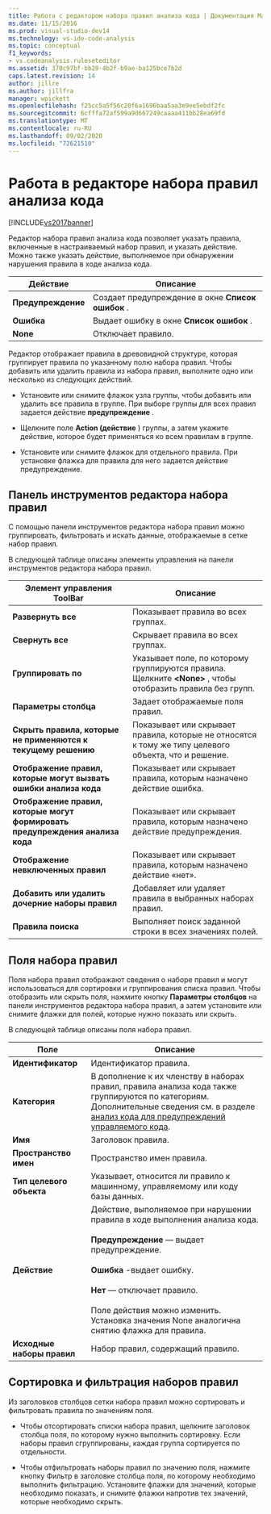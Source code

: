```yaml
---
title: Работа с редактором набора правил анализа кода | Документация Майкрософт
ms.date: 11/15/2016
ms.prod: visual-studio-dev14
ms.technology: vs-ide-code-analysis
ms.topic: conceptual
f1_keywords:
- vs.codeanalysis.ruleseteditor
ms.assetid: 370c97bf-bb29-4b2f-b9ae-ba125bce7b2d
caps.latest.revision: 14
author: jillre
ms.author: jillfra
manager: wpickett
ms.openlocfilehash: f25cc5a5f56c20f6a1696baa5aa3e9ee5ebdf2fc
ms.sourcegitcommit: 6cfffa72af599a9d667249caaaa411bb28ea69fd
ms.translationtype: MT
ms.contentlocale: ru-RU
ms.lasthandoff: 09/02/2020
ms.locfileid: "72621510"
---
```

# <a name="working-in-the-code-analysis-rule-set-editor"></a>Работа в редакторе набора правил анализа кода
[!INCLUDE[vs2017banner](../includes/vs2017banner.md)]

Редактор набора правил анализа кода позволяет указать правила, включенные в настраиваемый набор правил, и указать действие. Можно также указать действие, выполняемое при обнаружении нарушения правила в ходе анализа кода.

|Действие|Описание|
|------------|-----------------|
|**Предупреждение**|Создает предупреждение в окне **Список ошибок** .|
|**Ошибка**|Выдает ошибку в окне **Список ошибок** .|
|**None**|Отключает правило.|

 Редактор отображает правила в древовидной структуре, которая группирует правила по указанному полю набора правил. Чтобы добавить или удалить правила из набора правил, выполните одно или несколько из следующих действий.

- Установите или снимите флажок узла группы, чтобы добавить или удалить все правила в группе. При выборе группы для всех правил задается действие **предупреждение** .

- Щелкните поле **Action (действие** ) группы, а затем укажите действие, которое будет применяться ко всем правилам в группе.

- Установите или снимите флажок для отдельного правила. При установке флажка для правила для него задается действие предупреждение.

## <a name="rule-set-editor-toolbar"></a>Панель инструментов редактора набора правил
 С помощью панели инструментов редактора набора правил можно группировать, фильтровать и искать данные, отображаемые в сетке набор правил.

 В следующей таблице описаны элементы управления на панели инструментов редактора набора правил.

|Элемент управления ToolBar|Описание|
|---------------------|-----------------|
|**Развернуть все**|Показывает правила во всех группах.|
|**Свернуть все**|Скрывает правила во всех группах.|
|**Группировать по**|Указывает поле, по которому группируются правила. Щелкните **\<None>** , чтобы отобразить правила без групп.|
|**Параметры столбца**|Задает отображаемые поля правил.|
|**Скрыть правила, которые не применяются к текущему решению**|Показывает или скрывает правила, которые не относятся к тому же типу целевого объекта, что и решение.|
|**Отображение правил, которые могут вызвать ошибки анализа кода**|Показывает или скрывает правила, которым назначено действие ошибка.|
|**Отображение правил, которые могут формировать предупреждения анализа кода**|Показывает или скрывает правила, которым назначено действие предупреждения.|
|**Отображение невключенных правил**|Показывает или скрывает правила, которым назначено действие «нет».|
|**Добавить или удалить дочерние наборы правил**|Добавляет или удаляет правила в выбранных наборах правил.|
|**Правила поиска**|Выполняет поиск заданной строки в всех значениях полей.|

## <a name="rule-set-fields"></a>Поля набора правил
 Поля набора правил отображают сведения о наборе правил и могут использоваться для сортировки и группирования списка правил. Чтобы отобразить или скрыть поля, нажмите кнопку **Параметры столбцов** на панели инструментов редактора набора правил, а затем установите или снимите флажки для полей, которые нужно показать или скрыть.

 В следующей таблице описаны поля набора правил.

|Поле|Описание|
|-----------|-----------------|
|**Идентификатор**|Идентификатор правила.|
|**Категория**|В дополнение к их членству в наборах правил, правила анализа кода также группируются по категориям. Дополнительные сведения см. в разделе [анализ кода для предупреждений управляемого кода](../code-quality/code-analysis-for-managed-code-warnings.md).|
|**Имя**|Заголовок правила.|
|**Пространство имен**|Пространство имен правила.|
|**Тип целевого объекта**|Указывает, относится ли правило к машинному, управляемому или коду базы данных.|
|**Действие**|Действие, выполняемое при нарушении правила в ходе выполнения анализа кода.<br /><br /> **Предупреждение** — выдает предупреждение.<br /><br /> **Ошибка** -выдает ошибку.<br /><br /> **Нет** — отключает правило.<br /><br /> Поле действия можно изменить. Установка значения None аналогична снятию флажка для правила.|
|**Исходные наборы правил**|Набор правил, содержащий правило.|

## <a name="sorting-and-filtering-rule-sets"></a>Сортировка и фильтрация наборов правил
 Из заголовков столбцов сетки набора правил можно сортировать и фильтровать правила по значениям поля.

- Чтобы отсортировать списки набора правил, щелкните заголовок столбца поля, по которому нужно выполнить сортировку. Если наборы правил сгруппированы, каждая группа сортируется по отдельности.

- Чтобы отфильтровать наборы правил по значению поля, нажмите кнопку Фильтр в заголовке столбца поля, по которому необходимо выполнить фильтрацию. Установите флажки для значений, которые необходимо показать, и снимите флажки напротив тех значений, которые необходимо скрыть.
